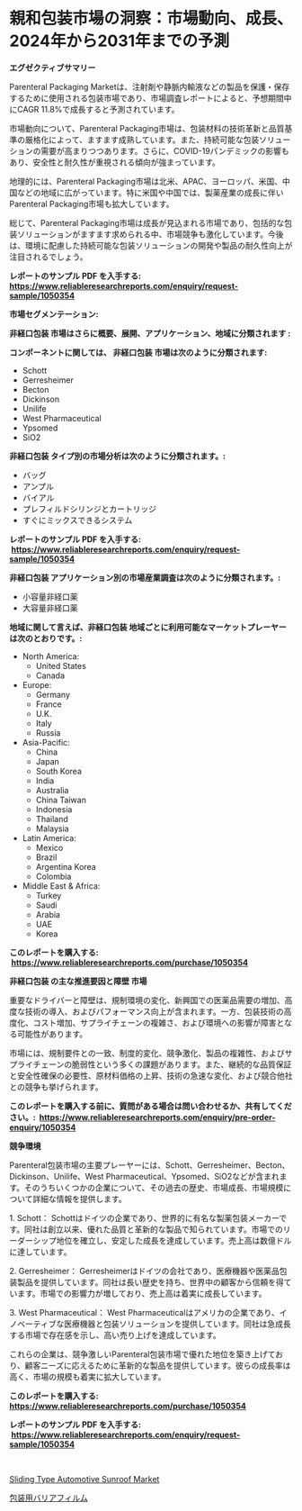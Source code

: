 <p><h1>親和包装市場の洞察：市場動向、成長、2024年から2031年までの予測</h1></p><p><strong>エグゼクティブサマリー</strong></p>
<p><p>Parenteral Packaging Marketは、注射剤や静脈内輸液などの製品を保護・保存するために使用される包装市場であり、市場調査レポートによると、予想期間中にCAGR 11.8%で成長すると予測されています。</p><p>市場動向について、Parenteral Packaging市場は、包装材料の技術革新と品質基準の厳格化によって、ますます成熟しています。また、持続可能な包装ソリューションの需要が高まりつつあります。さらに、COVID-19パンデミックの影響もあり、安全性と耐久性が重視される傾向が強まっています。</p><p>地理的には、Parenteral Packaging市場は北米、APAC、ヨーロッパ、米国、中国などの地域に広がっています。特に米国や中国では、製薬産業の成長に伴いParenteral Packaging市場も拡大しています。</p><p>総じて、Parenteral Packaging市場は成長が見込まれる市場であり、包括的な包装ソリューションがますます求められる中、市場競争も激化しています。今後は、環境に配慮した持続可能な包装ソリューションの開発や製品の耐久性向上が注目されるでしょう。</p></p>
<p><strong>レポートのサンプル PDF を入手する: <a href="https://www.reliableresearchreports.com/enquiry/request-sample/1050354">https://www.reliableresearchreports.com/enquiry/request-sample/1050354</a></strong></p>
<p><strong>市場セグメンテーション:</strong></p>
<p><strong> 非経口包装 市場はさらに概要、展開、アプリケーション、地域に分類されます :</strong></p>
<p><strong>コンポーネントに関しては、 非経口包装 市場は次のように分類されます: &nbsp;</strong></p>
<p><ul><li>Schott</li><li>Gerresheimer</li><li>Becton</li><li>Dickinson</li><li>Unilife</li><li>West Pharmaceutical</li><li>Ypsomed</li><li>SiO2</li></ul></p>
<p><strong> 非経口包装 タイプ別の市場分析は次のように分類されます。:</strong></p>
<p><ul><li>バッグ</li><li>アンプル</li><li>バイアル</li><li>プレフィルドシリンジとカートリッジ</li><li>すぐにミックスできるシステム</li></ul></p>
<p><strong>レポートのサンプル PDF を入手する: &nbsp;<a href="https://www.reliableresearchreports.com/enquiry/request-sample/1050354">https://www.reliableresearchreports.com/enquiry/request-sample/1050354</a></strong></p>
<p><strong> 非経口包装 アプリケーション別の市場産業調査は次のように分類されます。:</strong></p>
<p><ul><li>小容量非経口薬</li><li>大容量非経口薬</li></ul></p>
<p><strong>地域に関して言えば、非経口包装 地域ごとに利用可能なマーケットプレーヤーは次のとおりです。:</strong></p>
<p><ul>
    <li>
        North America:
        <ul>
            <li>United States</li>
            <li>Canada</li>
        </ul>
    </li>
    <li>
        Europe:
        <ul>
            <li>Germany</li>
            <li>France</li>
            <li>U.K.</li>
            <li>Italy</li>
            <li>Russia</li>
        </ul>
    </li>
    <li>
        Asia-Pacific:
        <ul>
            <li>China</li>
            <li>Japan</li>
            <li>South Korea</li>
            <li>India</li>
            <li>Australia</li>
            <li>China Taiwan</li>
            <li>Indonesia</li>
            <li>Thailand</li>
            <li>Malaysia</li>
        </ul>
    </li>
    <li>
        Latin America:
        <ul>
            <li>Mexico</li>
            <li>Brazil</li>
            <li>Argentina Korea</li>
            <li>Colombia</li>
        </ul>
    </li>
    <li>
        Middle East & Africa:
        <ul>
            <li>Turkey</li>
            <li>Saudi</li>
            <li>Arabia</li>
            <li>UAE</li>
            <li>Korea</li>
        </ul>
    </li>
    </ul></p>
<p><strong>このレポートを購入する: &nbsp;<a href="https://www.reliableresearchreports.com/purchase/1050354">https://www.reliableresearchreports.com/purchase/1050354</a></strong></p>
<p><strong>非経口包装 の主な推進要因と障壁 市場</strong></p>
<p><p>重要なドライバーと障壁は、規制環境の変化、新興国での医薬品需要の増加、高度な技術の導入、およびパフォーマンス向上が含まれます。一方、包装技術の高度化、コスト増加、サプライチェーンの複雑さ、および環境への影響が障害となる可能性があります。</p><p>市場には、規制要件との一致、制度的変化、競争激化、製品の複雑性、およびサプライチェーンの脆弱性という多くの課題があります。また、継続的な品質保証と安全性確保の必要性、原材料価格の上昇、技術の急速な変化、および競合他社との競争も挙げられます。</p></p>
<p><strong>このレポートを購入する前に、質問がある場合は問い合わせるか、共有してください。:&nbsp; <a href="https://www.reliableresearchreports.com/enquiry/pre-order-enquiry/1050354">https://www.reliableresearchreports.com/enquiry/pre-order-enquiry/1050354</a></strong></p>
<p><strong>競争環境</strong></p>
<p><p>Parenteral包装市場の主要プレーヤーには、Schott、Gerresheimer、Becton、Dickinson、Unilife、West Pharmaceutical、Ypsomed、SiO2などが含まれます。そのうちいくつかの企業について、その過去の歴史、市場成長、市場規模について詳細な情報を提供します。</p><p>1. Schott： Schottはドイツの企業であり、世界的に有名な製薬包装メーカーです。同社は創立以来、優れた品質と革新的な製品で知られています。市場でのリーダーシップ地位を確立し、安定した成長を達成しています。売上高は数億ドルに達しています。</p><p>2. Gerresheimer： Gerresheimerはドイツの会社であり、医療機器や医薬品包装製品を提供しています。同社は長い歴史を持ち、世界中の顧客から信頼を得ています。市場での影響力が増しており、売上高は着実に成長しています。</p><p>3. West Pharmaceutical： West Pharmaceuticalはアメリカの企業であり、イノベーティブな医療機器と包装ソリューションを提供しています。同社は急成長する市場で存在感を示し、高い売り上げを達成しています。</p><p>これらの企業は、競争激しいParenteral包装市場で優れた地位を築き上げており、顧客ニーズに応えるために革新的な製品を提供しています。彼らの成長率は高く、市場の規模も着実に拡大しています。</p></p>
<p><strong>このレポートを購入する: &nbsp; <a href="https://www.reliableresearchreports.com/purchase/1050354">https://www.reliableresearchreports.com/purchase/1050354</a></strong></p>
<p><strong>レポートのサンプル PDF を入手する: &nbsp;<a href="https://www.reliableresearchreports.com/enquiry/request-sample/1050354">https://www.reliableresearchreports.com/enquiry/request-sample/1050354</a></strong><strong></strong></p>
<p>&nbsp;</p>
<p><p><a href="https://full-wildebeest-80b.notion.site/Sliding-Type-Automotive-Sunroof-Market-A-Comprehensive-Report-of-its-Market-Share-Growth-Trends-2-cb9f885758df4fcd972b99dcf10bd3bd">Sliding Type Automotive Sunroof Market</a></p><p><a href="https://github.com/SarahFahey88/Market-Research-Report-List-1/blob/main/95568696214.md">包装用バリアフィルム</a></p></p>